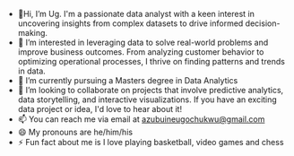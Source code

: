 - 👋Hi, I’m Ug. I'm a passionate data analyst with a keen interest in uncovering insights from complex datasets to drive informed decision-making.
- 👀 I’m interested in leveraging data to solve real-world problems and improve business outcomes. From analyzing customer behavior to optimizing operational processes, I thrive on finding patterns and trends in data.
- 🌱 I’m currently pursuing a Masters degree in Data Analytics 
- 💞️ I’m looking to collaborate on projects that involve predictive analytics, data storytelling, and interactive visualizations. If you have an exciting data project or idea, I'd love to hear about it!
- 📫  You can reach me via email at azubuineugochukwu@gmail.com
- 😄 My pronouns are he/him/his
- ⚡ Fun fact about me is I love playing basketball, video games and chess

<!---
ugxls/ugxls is a ✨ special ✨ repository because its `README.md` (this file) appears on your GitHub profile.
You can click the Preview link to take a look at your changes.
--->
